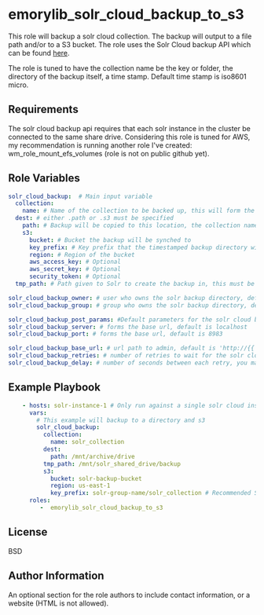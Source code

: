 emorylib_solr_cloud_backup_to_s3
=========

This role will backup a solr cloud collection. The backup will output to a file path and/or to a S3 bucket. The role uses the Solr Cloud backup API which can be found [here](https://lucene.apache.org/solr/guide/6_6/making-and-restoring-backups.html).

The role is tuned to have the collection name be the key or folder, the directory of the backup itself, a time stamp. Default time stamp is iso8601 micro.

Requirements
------------

The solr cloud backup api requires that each solr instance in the cluster be connected to the same share drive. Considering this role is tuned for AWS, my recommendation is running another role I've created: wm_role_mount_efs_volumes (role is not on public github yet).

Role Variables
-------------

```yaml
solr_cloud_backup:  # Main input variable
  collection:
    name: # Name of the collection to be backed up, this will form the outer directory of file backups
  dest: # either .path or .s3 must be specified
    path: # Backup will be copied to this location, the collection name will be the outer directory. Must be different from tmp_path
    s3:
      bucket: # Bucket the backup will be synched to
      key_prefix: # Key prefix that the timestamped backup directory will be made in, strongly suggest making the last key the collection name
      region: # Region of the bucket
      aws_access_key: # Optional
      aws_secret_key: # Optional
      security_token: # Optional
  tmp_path: # Path given to Solr to create the backup in, this must be a shared drive accessable to all solr cloud instances

solr_cloud_backup_owner: # user who owns the solr backup directory, default is solr
solr_cloud_backup_group: # group who owns the solr backup directory, default is solr

solr_cloud_backup_post_params: #Default parameters for the solr cloud backup job, modify at your own risk
solr_cloud_backup_server: # forms the base url, default is localhost
solr_cloud_backup_port: # forms the base url, default is 8983

solr_cloud_backup_base_url: # url path to admin, default is 'http://{{ solr_cloud_backup_server }}:{{ solr_cloud_backup_port }}/solr/admin'
solr_cloud_backup_retries: # number of retries to wait for the solr cloud job to finish writing, you may have to increase for larger solr cloud backups, default is 100
solr_cloud_backup_delay: # number of seconds between each retry, you may have to increase for larger solr cloud backups, default is 10
```

Example Playbook
----------------

```yaml
    - hosts: solr-instance-1 # Only run against a single solr cloud instance
      vars:
        # This example will backup to a directory and s3
        solr_cloud_backup:
          collection:
            name: solr_collection
          dest:
            path: /mnt/archive/drive
          tmp_path: /mnt/solr_shared_drive/backup
          s3:
            bucket: solr-backup-bucket
            region: us-east-1
            key_prefix: solr-group-name/solr_collection # Recommended S3 bucket path
      roles:
         -  emorylib_solr_cloud_backup_to_s3
```

License
-------

BSD

Author Information
------------------

An optional section for the role authors to include contact information, or a website (HTML is not allowed).
